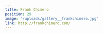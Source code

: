 ```yaml
---
title: Frank Chimero
position: 29
image: "/uploads/gallery__frankchimero.jpg"
link: http://frankchimero.com/
---
```


